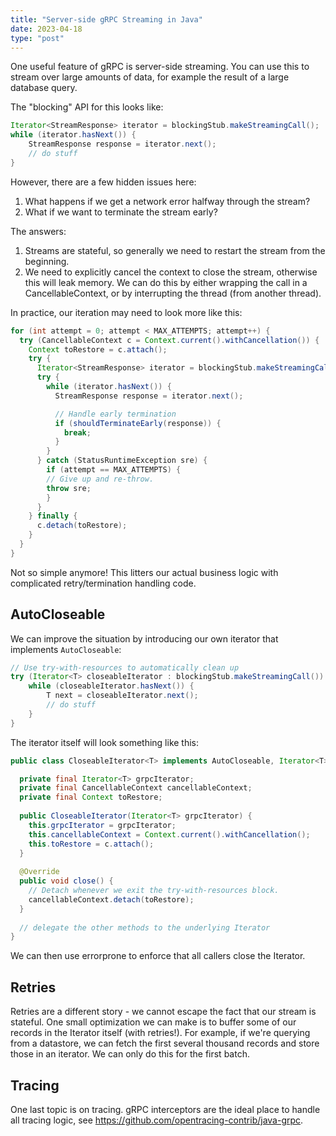 ```yaml
---
title: "Server-side gRPC Streaming in Java"
date: 2023-04-18
type: "post"
---
```


One useful feature of gRPC is server-side streaming. You can use this to stream over
large amounts of data, for example the result of a large database query.

The "blocking" API for this looks like:
```java
Iterator<StreamResponse> iterator = blockingStub.makeStreamingCall();
while (iterator.hasNext()) {
    StreamResponse response = iterator.next();
    // do stuff
}
```

However, there are a few hidden issues here:
1. What happens if we get a network error halfway through the stream?
2. What if we want to terminate the stream early?

The answers:
1. Streams are stateful, so generally we need to restart the stream from the beginning.
2. We need to explicitly cancel the context to close the stream, otherwise this will leak memory. We
   can do this by either wrapping the call in a CancellableContext, or by interrupting the thread 
   (from another thread).

In practice, our iteration may need to look more like this:
```java
for (int attempt = 0; attempt < MAX_ATTEMPTS; attempt++) {
  try (CancellableContext c = Context.current().withCancellation()) {
    Context toRestore = c.attach();
    try {
      Iterator<StreamResponse> iterator = blockingStub.makeStreamingCall();
      try {
        while (iterator.hasNext()) {
          StreamResponse response = iterator.next();

          // Handle early termination
          if (shouldTerminateEarly(response)) {
            break;
          }
        }
      } catch (StatusRuntimeException sre) {
        if (attempt == MAX_ATTEMPTS) {
        // Give up and re-throw.
        throw sre;
        }
      }
    } finally {
      c.detach(toRestore);
    } 
  } 
}
```

Not so simple anymore! This litters our actual business logic with complicated retry/termination
handling code.

## AutoCloseable
We can improve the situation by introducing our own iterator that implements `AutoCloseable`:

```java
// Use try-with-resources to automatically clean up
try (Iterator<T> closeableIterator : blockingStub.makeStreamingCall()) {
    while (closeableIterator.hasNext()) {
        T next = closeableIterator.next();
        // do stuff
    }
}
```

The iterator itself will look something like this:
```java
public class CloseableIterator<T> implements AutoCloseable, Iterator<T> {

  private final Iterator<T> grpcIterator;
  private final CancellableContext cancellableContext;
  private final Context toRestore;
  
  public CloseableIterator(Iterator<T> grpcIterator) {
    this.grpcIterator = grpcIterator;
    this.cancellableContext = Context.current().withCancellation();
    this.toRestore = c.attach();
  }
  
  @Override
  public void close() {
    // Detach whenever we exit the try-with-resources block.
    cancellableContext.detach(toRestore);
  }
  
  // delegate the other methods to the underlying Iterator
}
```

We can then use errorprone to enforce that all callers close the Iterator.

## Retries
Retries are a different story - we cannot escape the fact that our stream is
stateful. One small optimization we can make is to buffer some of our records in
the Iterator itself (with retries!). For example, if we're querying from a
datastore, we can fetch the first several thousand records and store those in an
iterator. We can only do this for the first batch.

## Tracing
One last topic is on tracing. gRPC interceptors are the ideal place to handle
all tracing logic, see https://github.com/opentracing-contrib/java-grpc.
